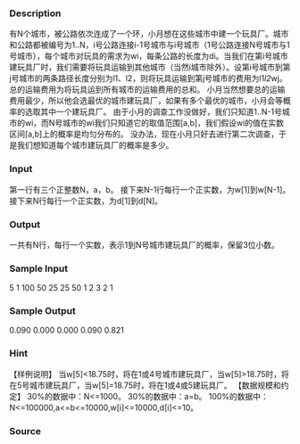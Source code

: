 
### Description
有N个城市，被公路依次连成了一个环，小月想在这些城市中建一个玩具厂。城市和公路都被编号为1..N，i号公路连接i-1号城市与i号城市（1号公路连接N号城市与1号城市），每个城市对玩具的需求为wi，每条公路的长度为di。当我们在第i号城市建玩具厂时，我们需要将玩具运输到其他城市（当然i城市除外）。设第i号城市到第j号城市的两条路径长度分别为l1、l2，则将玩具运输到第j号城市的费用为l1*l2*wj。总的运输费用为将玩具运到所有城市的运输费用的总和。
小月当然想要总的运输费用最少，所以他会选最优的城市建玩具厂，如果有多个最优的城市，小月会等概率的选取其中一个建玩具厂。
由于小月的调查工作没做好，我们只知道1..N-1号城市的wi，而N号城市的wi我们只知道它的取值范围[a,b]，我们假设wi的值在实数区间[a,b]上的概率是均匀分布的。
没办法，现在小月只好去进行第二次调查，于是我们想知道每个城市建玩具厂的概率是多少。
### Input
第一行有三个正整数N，a，b。
接下来N-1行每行一个正实数，为w[1]到w[N-1]。
接下来N行每行一个正实数，为d[1]到d[N]。
### Output
一共有N行，每行一个实数，表示1到N号城市建玩具厂的概率，保留3位小数。
### Sample Input
5 1 100
50
25
25
50
1
2
3
2
1

### Sample Output
0.090
0.000
0.000
0.090
0.821

### Hint
【样例说明】
当w[5]<18.75时，将在1或4号城市建玩具厂，当w[5]>18.75时，将在5号城市建玩具厂，当w[5]=18.75时，将在1或4或5建玩具厂。
【数据规模和约定】
30%的数据中：N<=1000。
30%的数据中：a=b。
100%的数据中：N<=100000,a<=b<=10000,w[i]<=10000,d[i]<=10。
### Source
